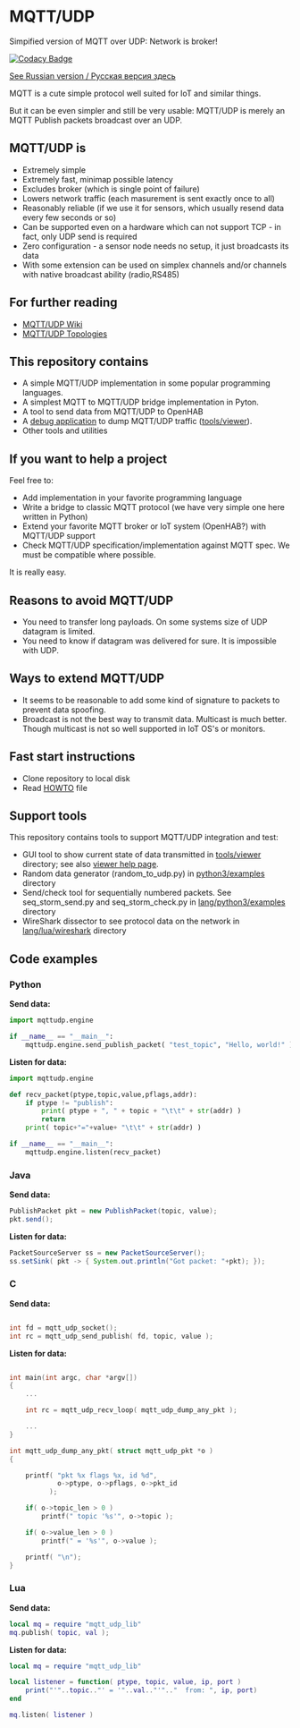 # MQTT/UDP
Simpified version of MQTT over UDP: Network is broker!

[![Codacy Badge](https://api.codacy.com/project/badge/Grade/c498fc36dbea4e41a05f4ba5a8c0ff96)](https://www.codacy.com/app/dzavalishin/mqtt_udp?utm_source=github.com&amp;utm_medium=referral&amp;utm_content=dzavalishin/mqtt_udp&amp;utm_campaign=Badge_Grade)

[See Russian version / Русская версия здесь](./README.ru.md)

MQTT is a cute simple protocol well suited for IoT and similar things.

But it can be even simpler and still be very usable: MQTT/UDP is
merely an MQTT Publish packets broadcast over an UDP.

## MQTT/UDP is 

*   Extremely simple
*   Extremely fast, minimap possible latency
*   Excludes broker (which is single point of failure)
*   Lowers network traffic (each masurement is sent exactly once to all)
*   Reasonably reliable (if we use it for sensors, which usually resend data every few seconds or so)
*   Can be supported even on a hardware which can not support TCP - in fact, only UDP send is required
*   Zero configuration - a sensor node needs no setup, it just broadcasts its data
*   With some extension can be used on simplex channels and/or channels with native broadcast ability (radio,RS485)

## For further reading

* [MQTT/UDP Wiki](../../wiki)
* [MQTT/UDP Topologies](./dox/Topologies.md)

## This repository contains

*   A simple MQTT/UDP implementation in some popular programming languages.
*   A simplest MQTT to MQTT/UDP bridge implementation in Pyton.
*   A tool to send data from MQTT/UDP to OpenHAB 
*   A [debug application](https://github.com/dzavalishin/mqtt_udp/wiki/MQTT-UDP-Viewer-Help) to dump MQTT/UDP traffic ([tools/viewer](tools/viewer)).
*   Other tools and utilities

## If you want to help a project

Feel free to:

*   Add implementation in your favorite programming language
*   Write a bridge to classic MQTT protocol (we have very simple one here written in Python)
*   Extend your favorite MQTT broker or IoT system (OpenHAB?) with MQTT/UDP support
*   Check MQTT/UDP specification/implementation against MQTT spec. We must be compatible where possible.

It is really easy.

## Reasons to avoid MQTT/UDP

*   You need to transfer long payloads. On some systems size of UDP datagram is limited.
*   You need to know if datagram was delivered for sure. It is impossible with UDP.

## Ways to extend MQTT/UDP

*   It seems to be reasonable to add some kind of signature to packets to prevent data spoofing. 
*   Broadcast is not the best way to transmit data. Multicast is much better. Though multicast is not so well supported in IoT OS's or monitors.

## Fast start instructions

*   Clone repository to local disk
*   Read [HOWTO](https://raw.githubusercontent.com/dzavalishin/mqtt_udp/master/HOWTO) file

## Support tools

This repository contains tools to support MQTT/UDP integration and test:

*   GUI tool to show current state of data transmitted in [tools/viewer](https://github.com/dzavalishin/mqtt_udp/tree/master/tools/viewer) directory; see also [viewer help page](https://github.com/dzavalishin/mqtt_udp/wiki/MQTT-UDP-Viewer-Help).
*   Random data generator (random_to_udp.py) in [python3/examples](https://github.com/dzavalishin/mqtt_udp/tree/master/python3/examples) directory
*   Send/check tool for sequentially numbered packets. See seq_storm_send.py and seq_storm_check.py in [lang/python3/examples](https://github.com/dzavalishin/mqtt_udp/tree/master/python3/examples) directory
*   WireShark dissector to see protocol data on the network in [lang/lua/wireshark](https://github.com/dzavalishin/mqtt_udp/tree/master/lua/wireshark) directory


## Code examples

### Python

**Send data:**

```python
import mqttudp.engine

if __name__ == "__main__":
    mqttudp.engine.send_publish_packet( "test_topic", "Hello, world!" )
```

**Listen for data:**

```python
import mqttudp.engine

def recv_packet(ptype,topic,value,pflags,addr):
    if ptype != "publish":
        print( ptype + ", " + topic + "\t\t" + str(addr) )
        return
    print( topic+"="+value+ "\t\t" + str(addr) )

if __name__ == "__main__":
    mqttudp.engine.listen(recv_packet)
```


### Java

**Send data:**

```java
PublishPacket pkt = new PublishPacket(topic, value);
pkt.send();

```

**Listen for data:**


```java
PacketSourceServer ss = new PacketSourceServer();
ss.setSink( pkt -> { System.out.println("Got packet: "+pkt); });

```


### C

**Send data:**

```c

int fd = mqtt_udp_socket();
int rc = mqtt_udp_send_publish( fd, topic, value );

```

**Listen for data:**

```c

int main(int argc, char *argv[])
{
    ...

    int rc = mqtt_udp_recv_loop( mqtt_udp_dump_any_pkt );

    ...
}

int mqtt_udp_dump_any_pkt( struct mqtt_udp_pkt *o )
{

    printf( "pkt %x flags %x, id %d",
            o->ptype, o->pflags, o->pkt_id
          );

    if( o->topic_len > 0 )
        printf(" topic '%s'", o->topic );

    if( o->value_len > 0 )
        printf(" = '%s'", o->value );

    printf( "\n");
}


```


### Lua


**Send data:**


```lua
local mq = require "mqtt_udp_lib"
mq.publish( topic, val );

```

**Listen for data:**


```lua
local mq = require "mqtt_udp_lib"

local listener = function( ptype, topic, value, ip, port )
    print("'"..topic.."' = '"..val.."'".."	from: ", ip, port)
end

mq.listen( listener )
```
